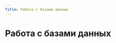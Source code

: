 ```yaml
---
Title: Работа с базами данных
---
```



Работа с базами данных
======================

<!-- TOC -->
